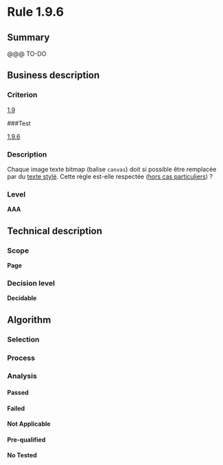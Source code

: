 # Rule 1.9.6

## Summary

@@@ TO-DO

## Business description

### Criterion

[1.9](http://references.modernisation.gouv.fr/sites/default/files/RGAA3_RC2-1/referentiel_technique.htm#crit-1-9)

###Test

[1.9.6](http://references.modernisation.gouv.fr/sites/default/files/RGAA3_RC2-1/referentiel_technique.htm#test-1-9-6)

### Description

Chaque image texte bitmap (balise `canvas`) doit si possible &ecirc;tre remplac&eacute;e par du <a href="http://references.modernisation.gouv.fr/sites/default/files/RGAA3_RC2-1/glossaire.htm#mTexteStyle">texte styl&eacute;</a>. Cette r&egrave;gle est-elle respect&eacute;e (<a href="http://references.modernisation.gouv.fr/sites/default/files/RGAA3_RC2-1/cas_particulier.htm#cpCrit19-" title="Cas particuliers pour le crit&egrave;re 1.9">hors cas particuliers</a>) ?

### Level

**AAA**

## Technical description

### Scope

**Page**

### Decision level

**Decidable**

## Algorithm

### Selection

### Process

### Analysis

#### Passed

#### Failed

#### Not Applicable

#### Pre-qualified

#### No Tested 






